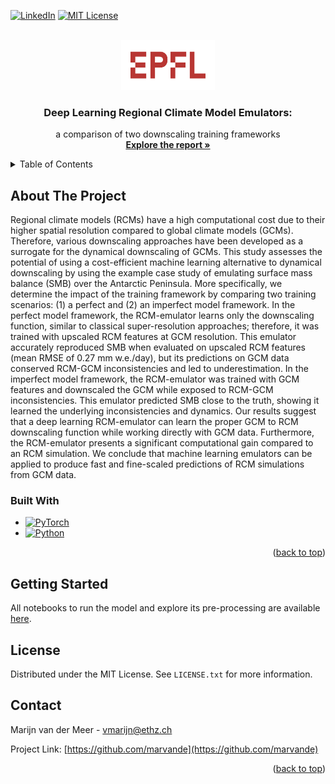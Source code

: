 [![LinkedIn][linkedin-shield]][linkedin-url]
[![MIT License][license-shield]][license-url]




<!-- PROJECT LOGO -->
<br />
<div align="center">
  <a href="https://github.com/othneildrew/Best-README-Template">
    <img src="images/EPFLlogo.png" alt="Logo" width="150" height="80">
  </a>

  <h3 align="center">Deep Learning Regional Climate Model Emulators:</h3>

  <p align="center">
    a comparison of two downscaling training frameworks
    <br />
    <a href="https://github.com/marvande/master-thesis/blob/main/master_thesis.pdf"><strong>Explore the report »</strong></a>
    <br />
  </p>
</div>



<!-- TABLE OF CONTENTS -->
<details>
  <summary>Table of Contents</summary>
  <ol>
    <li>
      <a href="#about-the-project">About The Project</a>
      <ul>
        <li><a href="#built-with">Built With</a></li>
      </ul>
    </li>
    <li>
      <a href="#getting-started">Getting Started</a>
    </li>
    <li><a href="#license">License</a></li>
    <li><a href="#contact">Contact</a></li>
  </ol>
</details>



<!-- ABOUT THE PROJECT -->
## About The Project

Regional climate models (RCMs) have a high computational cost due to their higher spatial resolution compared to global climate models (GCMs). Therefore, various downscaling approaches have been developed as a surrogate for the dynamical downscaling of GCMs. This study assesses the potential of using a cost-efficient machine learning alternative to dynamical downscaling by using the example case study of emulating surface mass balance (SMB) over the Antarctic Peninsula. More specifically, we determine the impact of the training framework by comparing two training scenarios: (1) a perfect and (2) an imperfect model framework. In the perfect model framework, the RCM-emulator learns only the downscaling function, similar to classical super-resolution approaches; therefore, it was trained with upscaled RCM features at GCM resolution. This emulator accurately reproduced SMB when evaluated on upscaled RCM features (mean RMSE of 0.27 mm w.e./day), but its predictions on GCM data conserved RCM-GCM inconsistencies and led to underestimation. In the imperfect model framework, the RCM-emulator was trained with GCM features and downscaled the GCM while exposed to RCM-GCM inconsistencies. This emulator predicted SMB close to the truth, showing it learned the underlying inconsistencies and dynamics. Our results suggest that a deep learning RCM-emulator can learn the proper GCM to RCM downscaling function while working directly with GCM data. Furthermore, the RCM-emulator presents a significant computational gain compared to an RCM simulation. We conclude that machine learning emulators can be applied to produce fast and fine-scaled predictions of RCM simulations from GCM data.



### Built With

* [![PyTorch][pytorch.py]][pytorch-url]
* [![Python][python.py]][python-url]


<p align="right">(<a href="#readme-top">back to top</a>)</p>



<!-- GETTING STARTED -->
## Getting Started

All notebooks to run the model and explore its pre-processing are available [here](https://github.com/marvande/master-thesis/tree/main/scr). 



<!-- LICENSE -->
## License

Distributed under the MIT License. See `LICENSE.txt` for more information.



<!-- CONTACT -->
## Contact

Marijn van der Meer - vmarijn@ethz.ch

Project Link: [https://github.com/marvande](https://github.com/marvande)

<p align="right">(<a href="#readme-top">back to top</a>)</p>


<!-- MARKDOWN LINKS & IMAGES -->
<!-- https://www.markdownguide.org/basic-syntax/#reference-style-links -->
[contributors-shield]: https://img.shields.io/github/contributors/othneildrew/Best-README-Template.svg?style=for-the-badge
[contributors-url]: https://github.com/marvande/master-thesis/graphs/contributors
[forks-shield]: https://img.shields.io/github/forks/othneildrew/Best-README-Template.svg?style=for-the-badge
[forks-url]: https://github.com/marvande/master-thesis/network/members
[stars-shield]: https://img.shields.io/github/stars/othneildrew/Best-README-Template.svg?style=for-the-badge
[stars-url]: https://github.com/marvande/master-thesis/stargazers
[issues-shield]: https://img.shields.io/github/issues/othneildrew/Best-README-Template.svg?style=for-the-badge
[issues-url]: https://github.com/marvande/master-thesis/issues
[license-shield]: https://img.shields.io/github/license/othneildrew/Best-README-Template.svg?style=for-the-badge
[linkedin-shield]: https://img.shields.io/badge/-LinkedIn-black.svg?style=for-the-badge&logo=linkedin&colorB=555
[linkedin-url]: https://www.linkedin.com/in/marijn-van-der-meer/
[product-screenshot]: images/screenshot.png
[pytorch-url]: https://pytorch.org/
[pytorch.py]: https://img.shields.io/badge/PyTorch-0769AD?style=for-the-badge&logo=PyTorch&logoColor=white
[python-url]: https://www.python.org/
[python.py]: https://img.shields.io/badge/Python-563D7C?style=for-the-badge&logo=python&logoColor=white
[license-shield]: https://img.shields.io/github/license/othneildrew/Best-README-Template.svg?style=for-the-badge
[license-url]: https://github.com/othneildrew/Best-README-Template/blob/master/LICENSE.txt
